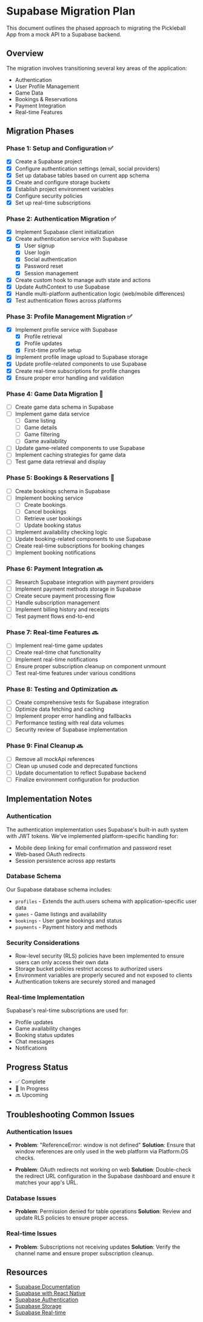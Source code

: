 # Supabase Migration Plan

This document outlines the phased approach to migrating the Pickleball App from a mock API to a Supabase backend.

## Overview

The migration involves transitioning several key areas of the application:
- Authentication
- User Profile Management
- Game Data
- Bookings & Reservations
- Payment Integration
- Real-time Features

## Migration Phases

### Phase 1: Setup and Configuration ✅

- [x] Create a Supabase project
- [x] Configure authentication settings (email, social providers)
- [x] Set up database tables based on current app schema
- [x] Create and configure storage buckets
- [x] Establish project environment variables
- [x] Configure security policies
- [x] Set up real-time subscriptions

### Phase 2: Authentication Migration ✅

- [x] Implement Supabase client initialization
- [x] Create authentication service with Supabase
  - [x] User signup
  - [x] User login
  - [x] Social authentication
  - [x] Password reset
  - [x] Session management
- [x] Create custom hook to manage auth state and actions
- [x] Update AuthContext to use Supabase
- [x] Handle multi-platform authentication logic (web/mobile differences)
- [x] Test authentication flows across platforms

### Phase 3: Profile Management Migration ✅

- [x] Implement profile service with Supabase
  - [x] Profile retrieval
  - [x] Profile updates
  - [x] First-time profile setup
- [x] Implement profile image upload to Supabase storage
- [x] Update profile-related components to use Supabase
- [x] Create real-time subscriptions for profile changes
- [x] Ensure proper error handling and validation

### Phase 4: Game Data Migration 🔄

- [ ] Create game data schema in Supabase
- [ ] Implement game data service
  - [ ] Game listing
  - [ ] Game details
  - [ ] Game filtering
  - [ ] Game availability
- [ ] Update game-related components to use Supabase
- [ ] Implement caching strategies for game data
- [ ] Test game data retrieval and display

### Phase 5: Bookings & Reservations 🔄

- [ ] Create bookings schema in Supabase
- [ ] Implement booking service
  - [ ] Create bookings
  - [ ] Cancel bookings
  - [ ] Retrieve user bookings
  - [ ] Update booking status
- [ ] Implement availability checking logic
- [ ] Update booking-related components to use Supabase
- [ ] Create real-time subscriptions for booking changes
- [ ] Implement booking notifications

### Phase 6: Payment Integration 🔜

- [ ] Research Supabase integration with payment providers
- [ ] Implement payment methods storage in Supabase
- [ ] Create secure payment processing flow
- [ ] Handle subscription management
- [ ] Implement billing history and receipts
- [ ] Test payment flows end-to-end

### Phase 7: Real-time Features 🔜

- [ ] Implement real-time game updates
- [ ] Create real-time chat functionality
- [ ] Implement real-time notifications
- [ ] Ensure proper subscription cleanup on component unmount
- [ ] Test real-time features under various conditions

### Phase 8: Testing and Optimization 🔜

- [ ] Create comprehensive tests for Supabase integration
- [ ] Optimize data fetching and caching
- [ ] Implement proper error handling and fallbacks
- [ ] Performance testing with real data volumes
- [ ] Security review of Supabase implementation

### Phase 9: Final Cleanup 🔜

- [ ] Remove all mockApi references
- [ ] Clean up unused code and deprecated functions
- [ ] Update documentation to reflect Supabase backend
- [ ] Finalize environment configuration for production

## Implementation Notes

### Authentication

The authentication implementation uses Supabase's built-in auth system with JWT tokens. We've implemented platform-specific handling for:
- Mobile deep linking for email confirmation and password reset
- Web-based OAuth redirects
- Session persistence across app restarts

### Database Schema

Our Supabase database schema includes:
- `profiles` - Extends the auth.users schema with application-specific user data
- `games` - Game listings and availability
- `bookings` - User game bookings and status
- `payments` - Payment history and methods

### Security Considerations

- Row-level security (RLS) policies have been implemented to ensure users can only access their own data
- Storage bucket policies restrict access to authorized users
- Environment variables are properly secured and not exposed to clients
- Authentication tokens are securely stored and managed

### Real-time Implementation

Supabase's real-time subscriptions are used for:
- Profile updates
- Game availability changes
- Booking status updates
- Chat messages
- Notifications

## Progress Status

- ✅ Complete
- 🔄 In Progress
- 🔜 Upcoming

## Troubleshooting Common Issues

### Authentication Issues

- **Problem**: "ReferenceError: window is not defined"
  **Solution**: Ensure that window references are only used in the web platform via Platform.OS checks.

- **Problem**: OAuth redirects not working on web
  **Solution**: Double-check the redirect URL configuration in the Supabase dashboard and ensure it matches your app's URL.

### Database Issues

- **Problem**: Permission denied for table operations
  **Solution**: Review and update RLS policies to ensure proper access.

### Real-time Issues

- **Problem**: Subscriptions not receiving updates
  **Solution**: Verify the channel name and ensure proper subscription cleanup.

## Resources

- [Supabase Documentation](https://supabase.io/docs)
- [Supabase with React Native](https://supabase.io/docs/guides/with-react-native)
- [Supabase Authentication](https://supabase.io/docs/guides/auth)
- [Supabase Storage](https://supabase.io/docs/guides/storage)
- [Supabase Real-time](https://supabase.io/docs/guides/realtime) 